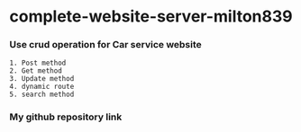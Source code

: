 # complete-website-server-milton839

### Use crud operation for Car service website

    1. Post method
    2. Get method
    3. Update method
    4. dynamic route
    5. search method

### My github repository link
